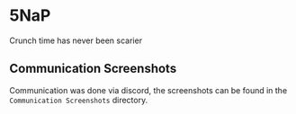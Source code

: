 # 5NaP
Crunch time has never been scarier

## Communication Screenshots
Communication was done via discord, the screenshots can be found in the `Communication Screenshots` directory.
